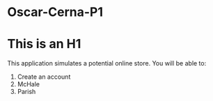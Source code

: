 # Oscar-Cerna-P1
This is an H1
=============
This application simulates a potential online store. You will be able to:
<ol>
<li>Create an account</li>
<li>McHale</li>
<li>Parish</li>
</ol>
